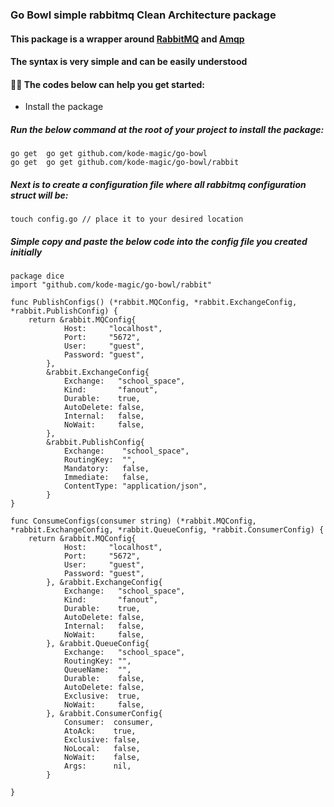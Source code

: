 ### Go Bowl simple rabbitmq Clean Architecture package
#### This package is a wrapper around [RabbitMQ](https://www.rabbitmq.com/) and [Amqp](https://github.com/rabbitmq/amqp091)
#### The syntax is very simple and can be easily understood

#### 👨‍💻 The codes below can help you get started:
* Install the package 

##### Run the below command at the root of your project to install the package:
    go get  go get github.com/kode-magic/go-bowl 
    go get  go get github.com/kode-magic/go-bowl/rabbit

##### Next is to create a configuration file where all rabbitmq configuration struct will be:
    touch config.go // place it to your desired location

##### Simple copy and paste the below code into the config file you created initially   

    package dice
    import "github.com/kode-magic/go-bowl/rabbit"

    func PublishConfigs() (*rabbit.MQConfig, *rabbit.ExchangeConfig, *rabbit.PublishConfig) {
        return &rabbit.MQConfig{
                Host:     "localhost",
                Port:     "5672",
                User:     "guest",
                Password: "guest",
            },
            &rabbit.ExchangeConfig{
                Exchange:   "school_space",
                Kind:       "fanout",
                Durable:    true,
                AutoDelete: false,
                Internal:   false,
                NoWait:     false,
            },
            &rabbit.PublishConfig{
                Exchange:    "school_space",
                RoutingKey:  "",
                Mandatory:   false,
                Immediate:   false,
                ContentType: "application/json",
            }
    }

    func ConsumeConfigs(consumer string) (*rabbit.MQConfig, *rabbit.ExchangeConfig, *rabbit.QueueConfig, *rabbit.ConsumerConfig) {
        return &rabbit.MQConfig{
                Host:     "localhost",
                Port:     "5672",
                User:     "guest",
                Password: "guest",
            }, &rabbit.ExchangeConfig{
                Exchange:   "school_space",
                Kind:       "fanout",
                Durable:    true,
                AutoDelete: false,
                Internal:   false,
                NoWait:     false,
            }, &rabbit.QueueConfig{
                Exchange:   "school_space",
                RoutingKey: "",
                QueueName:  "",
                Durable:    false,
                AutoDelete: false,
                Exclusive:  true,
                NoWait:     false,
            }, &rabbit.ConsumerConfig{
                Consumer:  consumer,
                AtoAck:    true,
                Exclusive: false,
                NoLocal:   false,
                NoWait:    false,
                Args:      nil,
            }
        
    }




